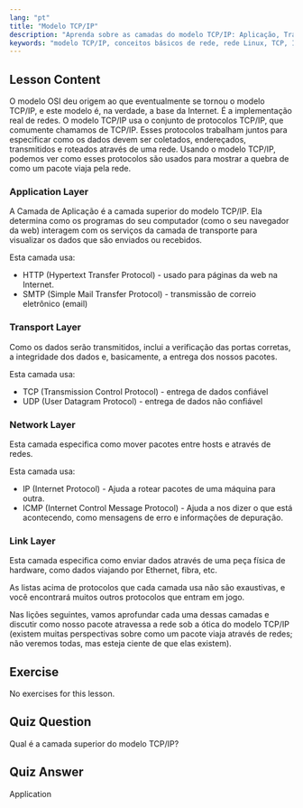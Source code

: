 ```yaml
---
lang: "pt"
title: "Modelo TCP/IP"
description: "Aprenda sobre as camadas do modelo TCP/IP: Aplicação, Transporte, Rede e Enlace. Entenda como os dados viajam pelas redes. Comece sua jornada de rede Linux!"
keywords: "modelo TCP/IP, conceitos básicos de rede, rede Linux, TCP, IP, tutorial para iniciantes, camadas de rede, guia"
---
```


## Lesson Content

O modelo OSI deu origem ao que eventualmente se tornou o modelo TCP/IP, e este modelo é, na verdade, a base da Internet. É a implementação real de redes. O modelo TCP/IP usa o conjunto de protocolos TCP/IP, que comumente chamamos de TCP/IP. Esses protocolos trabalham juntos para especificar como os dados devem ser coletados, endereçados, transmitidos e roteados através de uma rede. Usando o modelo TCP/IP, podemos ver como esses protocolos são usados para mostrar a quebra de como um pacote viaja pela rede.

### Application Layer

A Camada de Aplicação é a camada superior do modelo TCP/IP. Ela determina como os programas do seu computador (como o seu navegador da web) interagem com os serviços da camada de transporte para visualizar os dados que são enviados ou recebidos.

Esta camada usa:

- HTTP (Hypertext Transfer Protocol) - usado para páginas da web na Internet.
- SMTP (Simple Mail Transfer Protocol) - transmissão de correio eletrônico (email)

### Transport Layer

Como os dados serão transmitidos, inclui a verificação das portas corretas, a integridade dos dados e, basicamente, a entrega dos nossos pacotes.

Esta camada usa:

- TCP (Transmission Control Protocol) - entrega de dados confiável
- UDP (User Datagram Protocol) - entrega de dados não confiável

### Network Layer

Esta camada especifica como mover pacotes entre hosts e através de redes.

Esta camada usa:

- IP (Internet Protocol) - Ajuda a rotear pacotes de uma máquina para outra.
- ICMP (Internet Control Message Protocol) - Ajuda a nos dizer o que está acontecendo, como mensagens de erro e informações de depuração.

### Link Layer

Esta camada especifica como enviar dados através de uma peça física de hardware, como dados viajando por Ethernet, fibra, etc.

As listas acima de protocolos que cada camada usa não são exaustivas, e você encontrará muitos outros protocolos que entram em jogo.

Nas lições seguintes, vamos aprofundar cada uma dessas camadas e discutir como nosso pacote atravessa a rede sob a ótica do modelo TCP/IP (existem muitas perspectivas sobre como um pacote viaja através de redes; não veremos todas, mas esteja ciente de que elas existem).

## Exercise

No exercises for this lesson.

## Quiz Question

Qual é a camada superior do modelo TCP/IP?

## Quiz Answer

Application
